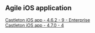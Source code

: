 ## Agile iOS application
[Castleton iOS app - 4.6.2 - 9 - Enterprise](itms-services://?action=download-manifest&url=https://dl.dropboxusercontent.com/s/167oocf013qpztk/MRI-Agile-4.6.2-9.plist)  
[Castleton iOS app - 4.7.0 - 4](itms-services://?action=download-manifest&url=https://dl.dropboxusercontent.com/s/6203mhixlriz17z/MRI-Agile-4.7.0-4.plist)  
